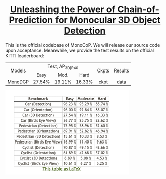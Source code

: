 
<div align="center">

# [Unleashing the Power of Chain-of-Prediction for Monocular 3D Object Detection](https://arxiv.org/abs/2505.04594)
<div align="left">
This is the official codebase of MonoCoP. We will release our source code upon acceptance. Meanwhile, we provide the test results on the official KITTI leaderboard:

<table>
    <tr>
        <td rowspan="2",div align="center">Models</td>
        <td colspan="3",div align="center">Test, AP<sub>3D|R40</sub></td>   
        <td rowspan="2",div align="center">Ckpts</td>
        <td rowspan="2",div align="center">Results</td>
    </tr>
    <tr>
        <td div align="center">Easy</td> 
        <td div align="center">Mod.</td> 
        <td div align="center">Hard</td> 
    </tr>
    <tr>
        <td rowspan="4",div align="center">MonoDGP</td>
        <td div align="center">27.54%</td> 
        <td div align="center">19.11%</td> 
        <td div align="center">16.33%</td> 
        <td div align="center"><a href="https://drive.google.com/file/d/1dXeWTyi9ZkNoUKbNrsSZP6bRVOybbShh/view?usp=sharing">ckpt</a></td>
        <td div align="center"><a href="https://drive.google.com/file/d/1dXeWTyi9ZkNoUKbNrsSZP6bRVOybbShh/view?usp=sharing">data</a></td>
    </tr>  
</table>


<div>
  <img src="output/results.png"/>
</div>